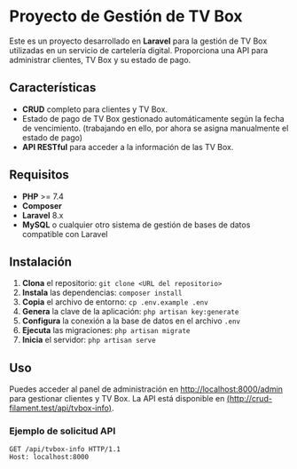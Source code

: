 # Proyecto de Gestión de TV Box

Este es un proyecto desarrollado en **Laravel** para la gestión de TV Box utilizadas en un servicio de cartelería digital. Proporciona una API para administrar clientes, TV Box y su estado de pago.

## Características

- **CRUD** completo para clientes y TV Box.
- Estado de pago de TV Box gestionado automáticamente según la fecha de vencimiento. (trabajando en ello, por ahora se asigna manualmente el estado de pago)
- **API RESTful** para acceder a la información de las TV Box.

## Requisitos

- **PHP** >= 7.4
- **Composer**
- **Laravel** 8.x
- **MySQL** o cualquier otro sistema de gestión de bases de datos compatible con Laravel

## Instalación

1. **Clona** el repositorio: `git clone <URL del repositorio>`
2. **Instala** las dependencias: `composer install`
3. **Copia** el archivo de entorno: `cp .env.example .env`
4. **Genera** la clave de la aplicación: `php artisan key:generate`
5. **Configura** la conexión a la base de datos en el archivo `.env`
6. **Ejecuta** las migraciones: `php artisan migrate`
7. **Inicia** el servidor: `php artisan serve`

## Uso

Puedes acceder al panel de administración en [http://localhost:8000/admin](http://localhost:8000/admin) para gestionar clientes y TV Box. La API está disponible en [(http://crud-filament.test/api/tvbox-info)](http://crud-filament.test/api/tvbox-info).

### Ejemplo de solicitud API

```http
GET /api/tvbox-info HTTP/1.1
Host: localhost:8000
